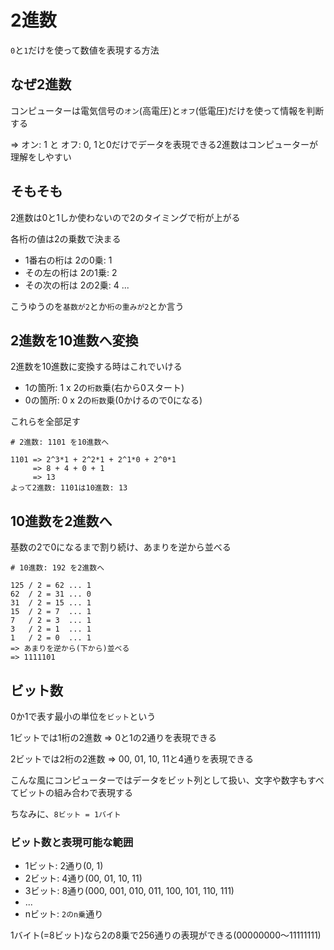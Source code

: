 # 2進数
`0`と`1`だけを使って数値を表現する方法

## なぜ2進数
コンピューターは電気信号の`オン`(高電圧)と`オフ`(低電圧)だけを使って情報を判断する

=> オン: 1 と オフ: 0, 1と0だけでデータを表現できる2進数はコンピューターが理解をしやすい

## そもそも
2進数は0と1しか使わないので2のタイミングで桁が上がる

各桁の値は2の乗数で決まる
- 1番右の桁は  2の0乗: 1
- その左の桁は 2の1乗: 2
- その次の桁は 2の2乗: 4 ...

こうゆうのを`基数が2`とか`桁の重みが2`とか言う

## 2進数を10進数へ変換
2進数を10進数に変換する時はこれでいける

- 1の箇所: 1 x 2の`桁数`乗(右から0スタート)
- 0の箇所: 0 x 2の`桁数`乗(0かけるので0になる)

これらを全部足す

```
# 2進数: 1101 を10進数へ

1101 => 2^3*1 + 2^2*1 + 2^1*0 + 2^0*1
     => 8 + 4 + 0 + 1
     => 13
よって2進数: 1101は10進数: 13
```

## 10進数を2進数へ
基数の2で0になるまで割り続け、あまりを逆から並べる

```
# 10進数: 192 を2進数へ

125 / 2 = 62 ... 1
62  / 2 = 31 ... 0
31  / 2 = 15 ... 1
15  / 2 = 7  ... 1
7   / 2 = 3  ... 1
3   / 2 = 1  ... 1
1   / 2 = 0  ... 1
=> あまりを逆から(下から)並べる
=> 1111101
```

## ビット数
0か1で表す最小の単位を`ビット`という

1ビットでは1桁の2進数 => 0と1の2通りを表現できる

2ビットでは2桁の2進数 => 00, 01, 10, 11と4通りを表現できる

こんな風にコンピューターではデータをビット列として扱い、文字や数字もすべてビットの組み合わで表現する

ちなみに、`8ビット = 1バイト`

### ビット数と表現可能な範囲
- 1ビット: 2通り(0, 1)
- 2ビット: 4通り(00, 01, 10, 11)
- 3ビット: 8通り(000, 001, 010, 011, 100, 101, 110, 111)
- ...
- nビット: `2のn乗`通り

1バイト(=8ビット)なら2の8乗で256通りの表現ができる(00000000～11111111)

